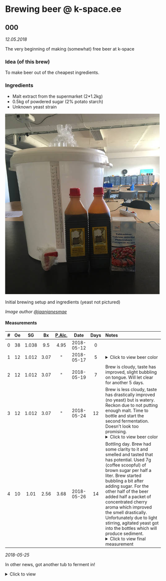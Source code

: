 # Brewing beer @ k-space.ee

## 000

_12.05.2018_

The very beginning of making (somewhat) free beer at k-space

### Idea (of this brew)
To make beer out of the cheapest ingredients.

### Ingredients
* Malt extract from the supermarket (2*1.2kg)
* 0.5kg of powdered sugar (2% potato starch)
* Unknown yeast strain

![Image of initial setup](0000.jpg)

Initial brewing setup and ingredients (yeast not pictured)

_Image author [@jaanjanesmae](https://github.com/janesmae)_

#### Measurements

| # | Oe |   SG  |  Bx  | [P.Alc.](https://www.brewersfriend.com/abv-calculator/ "Potential alcohol if Final Gravity is 1.019") |   Date   | Days | Notes |
| - | :-: | :---: | :--: | :----: | :------------------: | :-: | :---- |
| 0 | 38 | 1.038 |  9.5 |  4.95  | 2018-05-12 | 0 |
| 1 | 12 | 1.012 |  3.07 |   "   | 2018-05-17 | 5 | <details><summary>Click to view beer color</summary><p><img src="img/0001.jpg" alt="Measuring cylinder and cup" title="Measuring cylinder and beer tasting" /></p><p>_Image author [@jaanjanesmae](https://github.com/janesmae)_</p></details> |
| 2 | 12 | 1.012 |  3.07 |   "   | 2018-05-19 | 7 | Brew is cloudy, taste has improved, slight bubbling on tongue. Will let clear for another 5 days. |
| 3 | 12 | 1.012 |  3.07 |   "   | 2018-05-24 | 12 | Brew is less cloudy, taste has drastically improved (no yeast) but is watery. Reckon due to not putting enough malt. Time to bottle and start the second fermentation. Doesn't look too promising. <details><summary>Click to view beer color</summary><p><img src="img/0002.jpg" alt="Measuring cylinder and cup" title="Image of beer color and measuring cylinder" /></p></details> |
| 4 | 10 | 1.01 | 2.56 | 3.68 | 2018-05-26 | 14 | Bottling day. Brew had some clarity to it and smelled and tasted that has potential. Used 7g (coffee scoopful) of brown sugar per half a liter. Brew started bubbling a bit after adding sugar. For the other half of the beer added half a packet of concentrated cherry aroma which improved the smell drastically. Unfortunately due to light stirring, agitated yeast got into the bottles which will produce sediment. <details><summary>Click to view final measurement</summary><p><img src="img/0004.jpg" alt="Measuring cylinder with hydrometer" title="Final Gravity of the brew" /></p></details> |

_2018-05-25_

In other news, got another tub to ferment in! 

<details><summary>Click to view</summary><p><img src="img/0003.jpg" alt="New tun, bottle filler and airlock" title="Image of new tun" /></p><p>New ~30 litre fermentation bucket! Doubling Ballmer Peak production capacity!</p></details>
